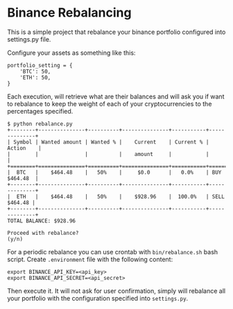 # Binance Rebalancing
This is a simple project that rebalance your binance portfolio configured into settings.py file.

Configure your assets as something like this:

```
portfolio_setting = {
    'BTC': 50,
    'ETH': 50,
}
```

Each execution, will retrieve what are their balances and will ask you if want to rebalance to keep the weight of each of your cryptocurrencies to the percentages specified.

```
$ python rebalance.py 
+--------+---------------+----------+---------------+-----------+--------------+
| Symbol | Wanted amount | Wanted % |    Current    | Current % |    Action    |
|        |               |          |    amount     |           |              |
+========+===============+==========+===============+===========+==============+
|  BTC   |    $464.48    |   50%    |     $0.0      |   0.0%    | BUY $464.48  |
+--------+---------------+----------+---------------+-----------+--------------+
|  ETH   |    $464.48    |   50%    |    $928.96    |  100.0%   | SELL $464.48 |
+--------+---------------+----------+---------------+-----------+--------------+
TOTAL BALANCE: $928.96

Proceed with rebalance?
(y/n) 
```

For a periodic rebalance you can use crontab with `bin/rebalance.sh` bash script. Create `.environment` file with the following content:

```
export BINANCE_API_KEY=<api_key>
export BINANCE_API_SECRET=<api_secret>
```

Then execute it. It will not ask for user confirmation, simply will rebalance all your portfolio with the configuration specified into `settings.py`.
